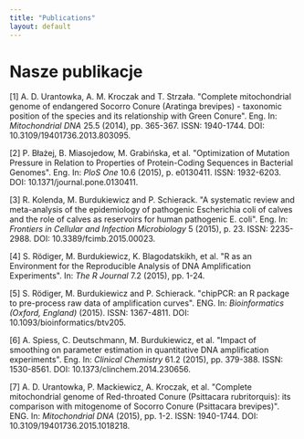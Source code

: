 ```yaml
---
title: "Publications"
layout: default
---
```


# Nasze publikacje

[1] A. D. Urantowka, A. M. Kroczak and T. Strzała. "Complete
mitochondrial genome of endangered Socorro Conure (Aratinga
brevipes) - taxonomic position of the species and its relationship
with Green Conure". Eng. In: _Mitochondrial DNA_ 25.5 (2014), pp.
365-367. ISSN: 1940-1744. DOI: 10.3109/19401736.2013.803095.

[2] P. Błażej, B. Miasojedow, M. Grabińska, et al. "Optimization
of Mutation Pressure in Relation to Properties of Protein-Coding
Sequences in Bacterial Genomes". Eng. In: _PloS One_ 10.6 (2015),
p. e0130411. ISSN: 1932-6203. DOI: 10.1371/journal.pone.0130411.

[3] R. Kolenda, M. Burdukiewicz and P. Schierack. "A systematic
review and meta-analysis of the epidemiology of pathogenic
Escherichia coli of calves and the role of calves as reservoirs
for human pathogenic E. coli". Eng. In: _Frontiers in Cellular and
Infection Microbiology_ 5 (2015), p. 23. ISSN: 2235-2988. DOI:
10.3389/fcimb.2015.00023.

[4] S. Rödiger, M. Burdukiewicz, K. Blagodatskikh, et al. "R as an
Environment for the Reproducible Analysis of DNA Amplification
Experiments". In: _The R Journal_ 7.2 (2015), pp. 1-24.

[5] S. Rödiger, M. Burdukiewicz and P. Schierack. "chipPCR: an R
package to pre-process raw data of amplification curves". ENG. In:
_Bioinformatics (Oxford, England)_ (2015). ISSN: 1367-4811. DOI:
10.1093/bioinformatics/btv205.

[6] A. Spiess, C. Deutschmann, M. Burdukiewicz, et al. "Impact of
smoothing on parameter estimation in quantitative DNA
amplification experiments". Eng. In: _Clinical Chemistry_ 61.2
(2015), pp. 379-388. ISSN: 1530-8561. DOI:
10.1373/clinchem.2014.230656.

[7] A. D. Urantowka, P. Mackiewicz, A. Kroczak, et al. "Complete
mitochondrial genome of Red-throated Conure (Psittacara
rubritorquis): its comparison with mitogenome of Socorro Conure
(Psittacara brevipes)". ENG. In: _Mitochondrial DNA_ (2015), pp.
1-2. ISSN: 1940-1744. DOI: 10.3109/19401736.2015.1018218.
